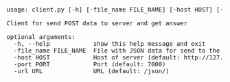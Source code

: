 <pre>
usage: client.py [-h] [-file_name FILE_NAME] [-host HOST] [-port PORT] [-url URL]

Client for send POST data to server and get answer

optional arguments:
  -h, --help            show this help message and exit
  -file_name FILE_NAME  File with JSON data for send to the server (default: json_data.txt)
  -host HOST            Host of server (default: http://127.0.0.1)
  -port PORT            Port (default: 7000)
  -url URL              URL (default: /json/)
</pre>
